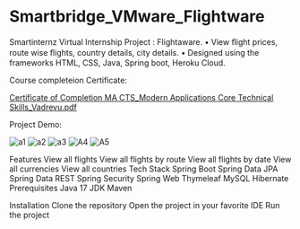 # Smartbridge_VMware_Flightware
Smartinternz Virtual Internship Project : Flightaware.
• View ﬂight prices, route wise ﬂights, country details, city details. 
• Designed using the frameworks HTML, CSS, Java, Spring boot, Heroku Cloud. 

Course completeion Certificate:

[Certificate of Completion MA CTS_Modern Applications Core Technical Skills_Vadrevu.pdf](https://github.com/thebluecatbot/FightAware/files/10428283/Certificate.of.Completion.MA.CTS_Modern.Applications.Core.Technical.Skills_Vadrevu.pdf)



Project Demo:


![a1](https://user-images.githubusercontent.com/94275810/212618256-a805e3e3-ede0-4ef2-9e0f-932289863258.jpg)
![a2](https://user-images.githubusercontent.com/94275810/212618281-caf444b2-ea36-424a-b47e-266f9e88be99.jpg)
![a3](https://user-images.githubusercontent.com/94275810/212618275-5d8eecc1-5afd-4baf-af0b-539e07ba7fcb.jpg)
![A4](https://user-images.githubusercontent.com/94275810/212618277-8bef7248-c4c6-4bb3-8952-74ab46280418.jpg)
![A5](https://user-images.githubusercontent.com/94275810/212618429-d99819a8-0d32-43ea-99d4-c4e162649f66.jpg)
 
 Features
View all flights
View all flights by route
View all flights by date
View all currencies
View all countries
Tech Stack
Spring Boot
Spring Data JPA
Spring Data REST
Spring Security
Spring Web
Thymeleaf
MySQL
Hibernate
Prerequisites
Java 17 JDK Maven

Installation
Clone the repository
Open the project in your favorite IDE
Run the project
